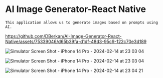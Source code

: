 # AI Image Generator-React Native
 	This application allows us to generate images based on prompts using AI.

https://github.com/DBerkan/AI-Image-Generator-React-Native/assets/75339046/d65b39fa-d1df-48d3-95c9-122c70e3d189



![Simulator Screen Shot - iPhone 14 Pro - 2024-02-14 at 23 03 04](https://github.com/DBerkan/DBerkan/assets/75339046/844a83a1-5d78-413e-9eb0-0bc1045f156c)


![Simulator Screen Shot - iPhone 14 Pro - 2024-02-14 at 23 03 04](https://github.com/DBerkan/DBerkan/assets/75339046/844a83a1-5d78-413e-9eb0-0bc1045f156c)

![Simulator Screen Shot - iPhone 14 Pro - 2024-02-14 at 23 04 21](https://github.com/DBerkan/DBerkan/assets/75339046/3cb566b7-e691-4a51-b9a3-47370cb9717b)
